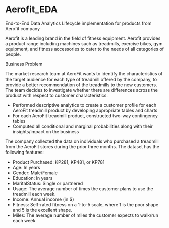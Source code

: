 # Aerofit_EDA
End-to-End Data Analytics Lifecycle implementation for products from Aerofit company

Aerofit is a leading brand in the field of fitness equipment. Aerofit provides a product range including machines such as treadmills, exercise bikes, gym equipment, and fitness accessories to cater to the needs of all categories of people.

Business Problem

The market research team at AeroFit wants to identify the characteristics of the target audience for each type of treadmill offered by the company, to provide a better recommendation of the treadmills to the new customers. The team decides to investigate whether there are differences across the product with respect to customer characteristics.

- Performed descriptive analytics to create a customer profile for each AeroFit treadmill product by developing appropriate tables and charts
- For each AeroFit treadmill product, constructed two-way contingency tables
- Computed all conditional and marginal probabilities along with their insights/impact on the business

The company collected the data on individuals who purchased a treadmill from the AeroFit stores during the prior three months. The dataset has the following features:

- Product Purchased:	KP281, KP481, or KP781
- Age:	In years
- Gender:	Male/Female
- Education:	In years
- MaritalStatus:	Single or partnered
- Usage:	The average number of times the customer plans to use the treadmill each week.
- Income:	Annual income (in $)
- Fitness:	Self-rated fitness on a 1-to-5 scale, where 1 is the poor shape and 5 is the excellent shape.
- Miles:	The average number of miles the customer expects to walk/run each week
